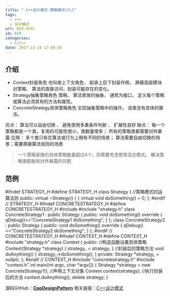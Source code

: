 ```yaml
---
title: " C++设计模式-策略模式\t\t"
tags:
  - c++
  - 设计模式
url: 819.html
id: 819
categories:
  - C/C++
date: 2017-12-24 17:08:55
---
```


介绍
--

*   Context封装角色 也叫做上下文角色， 起承上启下封装作用， 屏蔽高层模块对策略、 算法的直接访问，封装可能存在的变化。
*   Strategy抽象策略角色 策略、 算法家族的抽象， 通常为接口， 定义每个策略或算法必须具有的方法和属性。
*   ConcreteStrategy具体策略角色 实现抽象策略中的操作， 该类含有具体的算法。

优点： 算法可以自由切换 、 避免使用多重条件判断 、 扩展性良好 缺点： 每一个策略都是一个类，复用的可能性很小，类数量增多； 所有的策略类都需要对外暴露 应用： 多个类只有在算法或行为上稍有不同的场景； 算法需要自由切换的场景；需要屏蔽算法规则的场景

> 一个策略家族的具体策略数量超过4个，则需要考虑使用混合模式， 解决策略类膨胀和对外暴露的问题

范例
--

#ifndef STRATEGY_H
#define STRATEGY_H
class Strategy {
//策略模式的运算法则
public:
    virtual ~Strategy() { }
    virtual void doSomething() = 0;
};
#endif // STRATEGY_H
#ifndef CONCRETESTRATEGY_H
#define CONCRETESTRATEGY_H
#include <QDebug>
#include "strategy.h"
class ConcreteStrategy1 : public Strategy {
public:
    void doSomething() override {
        qDebug()<<"ConcreteStrategy1 doSomething";
    }
};
class ConcreteStrategy2 : public Strategy {
public:
    void doSomething() override {
        qDebug()<<"ConcreteStrategy2 doSomething";
    }
};
#endif // CONCRETESTRATEGY_H
#ifndef CONTEXT_H
#define CONTEXT_H
#include "strategy.h"
class Context {
public:
    //构造函数设置具体策略
    Context(Strategy *strategy) {
        strategy_ = strategy;
    }
    //封装后的策略方法
    void doAnythinig() {
        strategy_->doSomething();
    }
private:
    Strategy *strategy_ = nullptr;
};
#endif // CONTEXT_H
#include "concretestrategy.h"
#include "context.h"
int main(int argc, char *argv\[\]) {
    Strategy *strategy = new ConcreteStrategy1();
    //声明上下文对象
    Context context(strategy);
    //执行封装后的方法
    context.doAnythinig();
    delete strategy;
}

源码GitHub：**[CppDesignPattern](https://github.com/TechieL/CppDesignPattern)** 相关链接：[C++设计模式](http://techieliang.com/2017/12/764/)